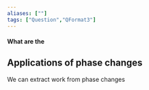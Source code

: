 ```yaml
---
aliases: [""]
tags: ["Question","QFormat3"]
---
```


#### What are the
## Applications of phase changes
We can extract work from phase changes